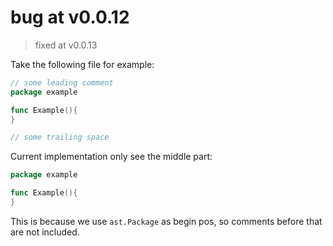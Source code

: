 # bug at v0.0.12

> fixed at v0.0.13

Take the following file for example:

```go
// some leading comment
package example

func Example(){
}

// some trailing space
```

Current implementation only see the middle part:

```go
package example

func Example(){
}
```

This is because we use `ast.Package` as begin pos, so comments before that are not included.
